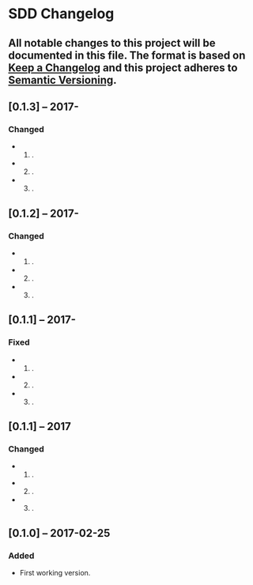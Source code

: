 # SDD Changelog

All notable changes to this project will be documented in this file.
The format is based on [Keep a Changelog](http://keepachangelog.com/)
and this project adheres to [Semantic Versioning](http://semver.org/).
---

## [0.1.3] – 2017-
### Changed
* 1. .
* 2. .
* 3. .

## [0.1.2] – 2017-
### Changed
* 1. .
* 2. .
* 3. .

## [0.1.1] – 2017-
### Fixed
* 1. .
* 2. .
* 3. .

## [0.1.1] – 2017
### Changed
* 1. .
* 2. .
* 3. .

## [0.1.0] – 2017-02-25
### Added
* First working version.

[0.0.1]: https://github.com/madrypiotr/SDD/commit/d27df117166d653f91bbc33430f21cb8584d21f9
